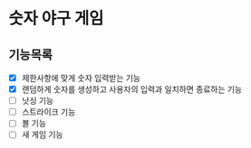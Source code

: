 # 숫자 야구 게임
## 기능목록

- [x] 제한사항에 맞게 숫자 입력받는 기능
- [x] 랜덤하게 숫자를 생성하고 사용자의 입력과 일치하면 종료하는 기능
- [ ] 낫싱 기능
- [ ] 스트라이크 기능
- [ ] 볼 기능
- [ ] 새 게임 기능